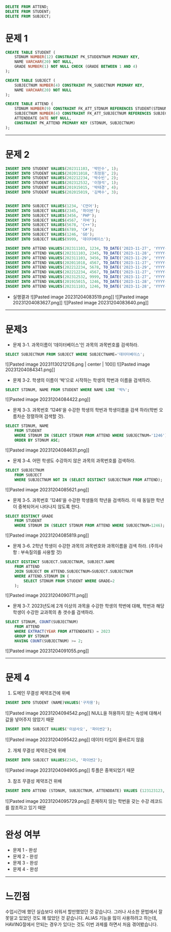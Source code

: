 ```SQL
DELETE FROM ATTEND;
DELETE FROM STUDENT;
DELETE FROM SUBJECT;
```

# 문제 1

```sql
CREATE TABLE STUDENT (
    STDNUM NUMBER(12) CONSTRAINT PK_STUDENTNUM PRIMARY KEY,
    NAME VARCHAR(20) NOT NULL,
    GRADE NUMBER(1) NOT NULL CHECK (GRADE BETWEEN 1 AND 4)
);

CREATE TABLE SUBJECT (
    SUBJECTNUM NUMBER(4) CONSTRAINT PK_SUBECTNUM PRIMARY KEY,
    NAME VARCHAR(20) NOT NULL
);

CREATE TABLE ATTEND (
    STDNUM NUMBER(9) CONSTRAINT FK_ATT_STDNUM REFERENCES STUDENT(STDNUM),
    SUBJECTNUM NUMBER(4) CONSTRAINT FK_ATT_SUBJECTNUM REFERENCES SUBJECT(SUBJECTNUM),
    ATTENDDATE DATE NOT NULL,
    CONSTRAINT PK_ATTEND PRIMARY KEY (STDNUM, SUBJECTNUM)
);
```

---
# 문제 2
```sql
INSERT INTO STUDENT VALUES(202311103, '박민수', 1);
INSERT INTO STUDENT VALUES(202011018, '최정원', 2);
INSERT INTO STUDENT VALUES(202212234, '박수빈', 2);
INSERT INTO STUDENT VALUES(202312532, '이형석', 1);
INSERT INTO STUDENT VALUES(201915015, '박태경', 4);
INSERT INTO STUDENT VALUES(202015019, '김백수', 3);


INSERT INTO SUBJECT VALUES(1234, 'C언어');
INSERT INTO SUBJECT VALUES(2345, '파이썬');
INSERT INTO SUBJECT VALUES(3456, 'PHP');
INSERT INTO SUBJECT VALUES(4567, '자바');
INSERT INTO SUBJECT VALUES(5678, 'C++');
INSERT INTO SUBJECT VALUES(6789, 'C#');
INSERT INTO SUBJECT VALUES(1246, 'GO');
INSERT INTO SUBJECT VALUES(9999, '데이터베이스');

INSERT INTO ATTEND VALUES(202311103, 1234, TO_DATE('2023-11-27', 'YYYY-MM-DD'));
INSERT INTO ATTEND VALUES(202311103, 2345, TO_DATE('2023-11-28', 'YYYY-MM-DD'));
INSERT INTO ATTEND VALUES(202311103, 3456, TO_DATE('2023-11-29', 'YYYY-MM-DD'));
INSERT INTO ATTEND VALUES(202011018, 4567, TO_DATE('2023-11-27', 'YYYY-MM-DD'));
INSERT INTO ATTEND VALUES(202212234, 5678, TO_DATE('2023-11-29', 'YYYY-MM-DD'));
INSERT INTO ATTEND VALUES(202212234, 4567, TO_DATE('2023-11-27', 'YYYY-MM-DD'));
INSERT INTO ATTEND VALUES(202312532, 9999, TO_DATE('2023-11-27', 'YYYY-MM-DD'));
INSERT INTO ATTEND VALUES(201915015, 1246, TO_DATE('2023-11-28', 'YYYY-MM-DD'));
INSERT INTO ATTEND VALUES(202311103, 1246, TO_DATE('2023-11-28', 'YYYY-MM-DD'));
```

- 실행결과
![[Pasted image 20231204083519.png]]
![[Pasted image 20231204083627.png]]
![[Pasted image 20231204083640.png]]

---
# 문제3
- 문제 3-1. 과목이름이 ‘데이터베이스'인 과목의 과목번호를 검색하라.
```sql
SELECT SUBJECTNUM FROM SUBJECT WHERE SUBJECTNAME='데이터베이스';
```
![[Pasted image 20231130212126.png | center | 100]]
![[Pasted image 20231204084341.png]]

- 문제 3-2. 학생의 이름이 ‘박’으로 시작하는 학생의 학번과 이름을 검색하라.
```sql
SELECT STDNUM, NAME FROM STUDENT WHERE NAME LIKE '박%';
```
![[Pasted image 20231204084422.png]]

- 문제 3-3. 과목번호 ‘1246'을 수강한 학생의 학번과 학생이름을 검색 하라(학번 오름차순 정렬하여 검색할 것).
```sql
SELECT STDNUM, NAME 
	FROM STUDENT
	WHERE STDNUM IN (SELECT STDNUM FROM ATTEND WHERE SUBJECTNUM='1246')
	ORDER BY STDNUM ASC;
```
![[Pasted image 20231204084631.png]]


- 문제 3-4. 어떤 학생도 수강하지 않은 과목의 과목번호를 검색하라.
```sql
SELECT SUBJECTNUM
	FROM SUBJECT
    WHERE SUBJECTNUM NOT IN (SELECT DISTINCT SUBJECTNUM FROM ATTEND);
```
![[Pasted image 20231204085621.png]]


- 문제 3-5. 과목번호 '1246'을 수강한 학생들의 학년을 검색하라. 이 때 동일한 학년이 중복되어서 나타나지 않도록 한다.
```sql
SELECT DISTINCT GRADE
	FROM STUDENT
	WHERE STDNUM IN (SELECT STDNUM FROM ATTEND WHERE SUBJECTNUM=1246);
```
![[Pasted image 20231204085819.png]]

- 문제 3-6. 2학년 학생이 수강한 과목의 과목번호와 과목이름을 검색 하라. (주의사항 : 부속질의를 사용할 것)
```sql
SELECT DISTINCT SUBJECT.SUBJECTNUM, SUBJECT.NAME
    FROM ATTEND 
    JOIN SUBJECT ON ATTEND.SUBJECTNUM=SUBJECT.SUBJECTNUM 
	WHERE ATTEND.STDNUM IN (
		SELECT STDNUM FROM STUDENT WHERE GRADE=2
	);
```
![[Pasted image 20231204090711.png]]

- 문제 3-7. 2023년도에 2개 이상의 과목을 수강한 학생의 학번에 대해, 학번과 해당 학생이 수강한 교과목의 총 갯수를 검색하라.
```sql
SELECT STDNUM, COUNT(SUBJECTNUM)
	FROM ATTEND
	WHERE EXTRACT(YEAR FROM ATTENDDATE) = 2023
	GROUP BY STDNUM
	HAVING COUNT(SUBJECTNUM) >= 2;
```
![[Pasted image 20231204091055.png]]

---

# 문제 4
1. 도메인 무결성 제약조건에 위배
```sql
INSERT INTO STUDENT (NAME)VALUES('구자용');
```
![[Pasted image 20231204094542.png]]
NULL을 허용하지 않는 속성에 대해서 값을 넣어주지 않았기 때문

```sql
INSERT INTO SUBJECT VALUES('이삼사오', '파이썬2');
```
![[Pasted image 20231204095422.png]]
데이터 타입이 올바르지 않음


2. 개체 무결성 제약조건에 위배
```sql
INSERT INTO SUBJECT VALUES(2345, '파이썬2');
```
![[Pasted image 20231204094905.png]]
투플은 중복되었기 때문


3. 참조 무결성 제약조건 위배
```sql
INSERT INTO ATTEND (STDNUM, SUBJECTNUM, ATTENDDATE) VALUES (123123123, 9876, TO_DATE('2023-01-01', 'YYYY_MM-DD'));
```
![[Pasted image 20231204095729.png]]
존재하지 않는 학번을 갖는 수강 레코드를 참조하고 있기 때문


---

# 완성 여부
- 문제 1 - 완성
- 문제 2 - 완성
- 문제 3 - 완성
- 문제 4 - 완성


---

# 느낀점
수업시간에 했던 실습보다 쉬워서 할만했었던 것 같습니다.
그러나 사소한 문법에서 잘못알고 있었던 것도 꽤 많았던 것 같습니다.
ALIAS 기능을 많이 사용하려고 하는데, HAVING절에서 안되는 경우가 있다는 것도 이번 과제를 하면서 처음 겪어봤습니다.